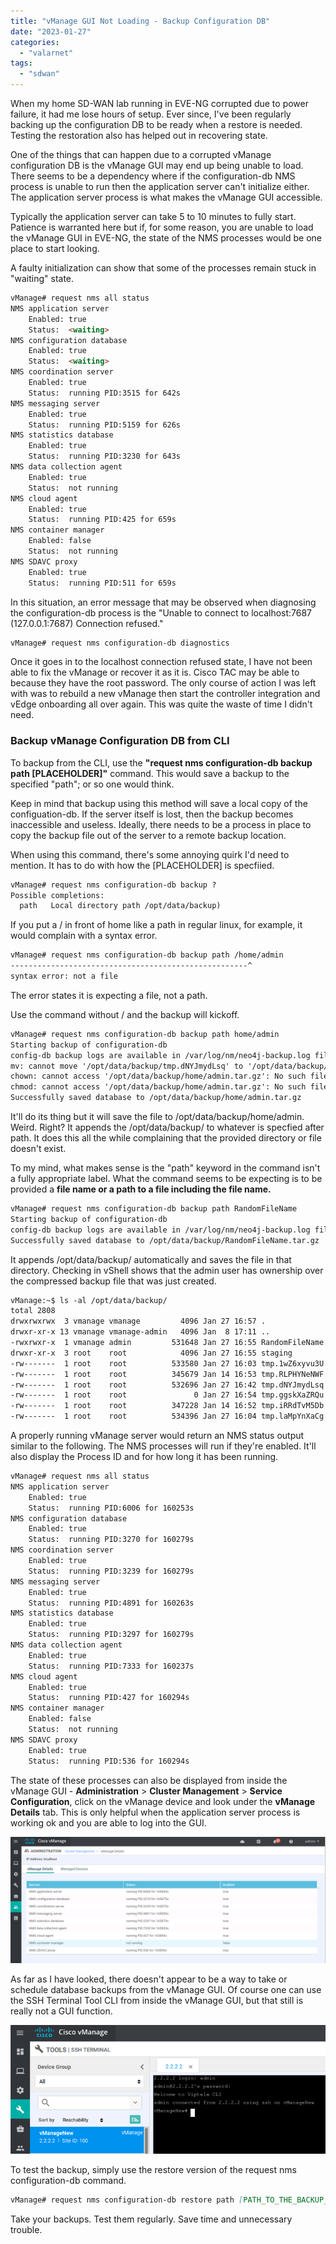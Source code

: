```yaml
---
title: "vManage GUI Not Loading - Backup Configuration DB"
date: "2023-01-27"
categories: 
  - "valarnet"
tags: 
  - "sdwan"
---
```


When my home SD-WAN lab running in EVE-NG corrupted due to power failure, it had me lose hours of setup. Ever since, I've been regularly backing up the configuration DB to be ready when a restore is needed. Testing the restoration also has helped out in recovering state.

One of the things that can happen due to a corrupted vManage configuration DB is the vManage GUI may end up being unable to load. There seems to be a dependency where if the configuration-db NMS process is unable to run then the application server can't initialize either. The application server process is what makes the vManage GUI accessible. 

Typically the application server can take 5 to 10 minutes to fully start. Patience is warranted here but if, for some reason, you are unable to load the vManage GUI in EVE-NG, the state of the NMS processes would be one place to start looking.

A faulty initialization can show that some of the processes remain stuck in "waiting" state.

```md
vManage# request nms all status
NMS application server
	Enabled: true
	Status:  <waiting>
NMS configuration database
	Enabled: true
	Status:  <waiting>
NMS coordination server
	Enabled: true
	Status:  running PID:3515 for 642s
NMS messaging server
	Enabled: true
	Status:  running PID:5159 for 626s
NMS statistics database
	Enabled: true
	Status:  running PID:3230 for 643s
NMS data collection agent
	Enabled: true
	Status:  not running
NMS cloud agent
	Enabled: true
	Status:  running PID:425 for 659s
NMS container manager
	Enabled: false
	Status:  not running
NMS SDAVC proxy
	Enabled: true
	Status:  running PID:511 for 659s
```

In this situation, an error message that may be observed when diagnosing the configuration-db process is the "Unable to connect to localhost:7687 (127.0.0.1:7687) Connection refused."

```md
vManage# request nms configuration-db diagnostics
```

Once it goes in to the localhost connection refused state, I have not been able to fix the vManage or recover it as it is. Cisco TAC may be able to because they have the root password. The only course of action I was left with was to rebuild a new vManage then start the controller integration and vEdge onboarding all over again. This was quite the waste of time I didn't need.

### Backup vManage Configuration DB from CLI

To backup from the CLI, use the **"request nms configuration-db backup path [PLACEHOLDER]"** command. This would save a backup to the specified "path"; or so one would think. 

Keep in mind that backup using this method will save a local copy of the configuation-db. If the server itself is lost, then the backup becomes inaccessible and useless. Ideally, there needs to be a process in place to copy the backup file out of the server to a remote backup location.

When using this command, there's some annoying quirk I'd need to mention.  It has to do with how the [PLACEHOLDER] is specfiied. 

```md
vManage# request nms configuration-db backup ?
Possible completions:
  path   Local directory path /opt/data/backup)
```

If you put a / in front of home like a path in regular linux, for example, it would complain with a syntax error.
```md
vManage# request nms configuration-db backup path /home/admin
-----------------------------------------------------^
syntax error: not a file
```
The error states it is expecting a file, not a path.

Use the command without / and the backup will kickoff. 

```md
vManage# request nms configuration-db backup path home/admin
Starting backup of configuration-db
config-db backup logs are available in /var/log/nm/neo4j-backup.log file
mv: cannot move '/opt/data/backup/tmp.dNYJmydLsq' to '/opt/data/backup/home/admin.tar.gz': No such file or directory
chown: cannot access '/opt/data/backup/home/admin.tar.gz': No such file or directory
chmod: cannot access '/opt/data/backup/home/admin.tar.gz': No such file or directory
Successfully saved database to /opt/data/backup/home/admin.tar.gz
```
It'll do its thing but it will save the file to /opt/data/backup/home/admin. Weird. Right? It appends the /opt/data/backup/ to whatever is specfied after path.  It does this all the while complaining that the provided directory or file doesn't exist.

To my mind, what makes sense is the "path" keyword in the command isn't a fully appropriate label. What the command seems to be expecting is to be provided a **file name or a path to a file including the file name.** 

```md
vManage# request nms configuration-db backup path RandomFileName
Starting backup of configuration-db
config-db backup logs are available in /var/log/nm/neo4j-backup.log file
Successfully saved database to /opt/data/backup/RandomFileName.tar.gz
```
It appends /opt/data/backup/ automatically and saves the file in that directory. Checking in vShell shows that the admin user has ownership over the compressed backup file that was just created.
```md
vManage:~$ ls -al /opt/data/backup/
total 2808
drwxrwxrwx  3 vmanage vmanage         4096 Jan 27 16:57 .
drwxr-xr-x 13 vmanage vmanage-admin   4096 Jan  8 17:11 ..
-rwxrwxr-x  1 vmanage admin         531648 Jan 27 16:55 RandomFileName.tar.gz
drwxr-xr-x  3 root    root            4096 Jan 27 16:55 staging
-rw-------  1 root    root          533580 Jan 27 16:03 tmp.1wZ6xyvu3U
-rw-------  1 root    root          345679 Jan 14 16:53 tmp.RLPHYNeNWF
-rw-------  1 root    root          532696 Jan 27 16:42 tmp.dNYJmydLsq
-rw-------  1 root    root               0 Jan 27 16:54 tmp.ggskXaZRQu
-rw-------  1 root    root          347228 Jan 14 16:52 tmp.iRRdTvM5Db
-rw-------  1 root    root          534396 Jan 27 16:04 tmp.laMpYnXaCg
```

A properly running vManage server would return an NMS status output similar to the following. The NMS processes will run if they're enabled. It'll also display the Process ID and for how long it has been running.

```md
vManage# request nms all status
NMS application server
	Enabled: true
	Status:  running PID:6006 for 160253s
NMS configuration database
	Enabled: true
	Status:  running PID:3270 for 160279s
NMS coordination server
	Enabled: true
	Status:  running PID:3239 for 160279s
NMS messaging server
	Enabled: true
	Status:  running PID:4891 for 160263s
NMS statistics database
	Enabled: true
	Status:  running PID:3297 for 160279s
NMS data collection agent
	Enabled: true
	Status:  running PID:7333 for 160237s
NMS cloud agent
	Enabled: true
	Status:  running PID:427 for 160294s
NMS container manager
	Enabled: false
	Status:  not running
NMS SDAVC proxy
	Enabled: true
	Status:  running PID:536 for 160294s
```
The state of these processes can also be displayed from inside the vManage GUI - **Administration** > **Cluster Management** > **Service Configuration**, click on the vManage device and look under the **vManage Details** tab. This is only helpful when the application server process is working ok and you are able to log into the GUI.

![](/static/img/vmanage-gui-process-status.png)

As far as I have looked, there doesn't appear to be a way to take or schedule database backups from the vManage GUI. Of course one can use the SSH Terminal Tool CLI from inside the vManage GUI, but that still is really not a GUI function.

![](/static/img/vmanage-cli.png)

To test the backup, simply use the restore version of the request nms configuration-db command.

```md
vManage# request nms configuration-db restore path [PATH_TO_THE_BACKUP_FILE_INCLUDING_THE_FILE_NAME]
```

Take your backups. Test them regularly. Save time and unnecessary trouble.